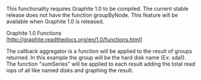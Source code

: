 This functionality requires Graphite 1.0 to be
compiled. The current stable release does not have the
function groupByNode. This feature will be available
when Graphite 1.0 is released.

Graphite 1.0 Functions
[http://graphite.readthedocs.org/en/1.0/functions.html]

The callback aggregator is a function will be applied
to the result of groups returned. In this example the
group will be the hard disk name (Ex: sda1). The 
function "sumSeries" will be applied to each result 
adding the total read iops of all like named disks
and graphing the result.

